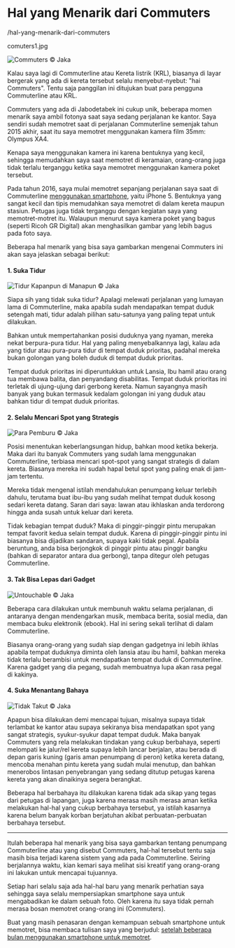 # Hal yang Menarik dari Commuters

/hal-yang-menarik-dari-commuters

comuters1.jpg

![Commuters &copy; Jaka](comuters1.jpg)

Kalau saya lagi di Commuterline atau Kereta listrik (KRL), biasanya di layar bergerak yang ada di kereta tersebut selalu menyebut-nyebut: "hai Commuters". Tentu saja panggilan ini ditujukan buat para pengguna Commuterline atau KRL.

Commuters yang ada di Jabodetabek ini cukup unik, beberapa momen menarik saya ambil fotonya saat saya sedang perjalanan ke kantor. Saya sendiri sudah memotret saat di perjalanan Commuterline semenjak tahun 2015 akhir, saat itu saya memotret menggunakan kamera film 35mm: Olympus XA4. 

Kenapa saya menggunakan kamera ini karena bentuknya yang kecil, sehingga memudahkan saya saat memotret di keramaian, orang-orang juga tidak terlalu terganggu ketika saya memotret menggunakan kamera poket tersebut.

Pada tahun 2016, saya mulai memotret sepanjang perjalanan saya saat di Commuterline [menggunakan smartphone](/mobile-photography-di-tahun-2016), yaitu iPhone 5. Bentuknya yang sangat kecil dan tipis memudahkan saya memotret di dalam kereta maupun stasiun. Petugas juga tidak terganggu dengan kegiatan saya yang memotret-motret itu. Walaupun menurut saya kamera poket yang bagus (seperti Ricoh GR Digital) akan menghasilkan gambar yang lebih bagus pada foto saya. 

Beberapa hal menarik yang bisa saya gambarkan mengenai Commuters ini akan saya jelaskan sebagai berikut:

#### 1. Suka Tidur

![Tidur Kapanpun di Manapun &copy; Jaka](senang-tidur.jpg)

Siapa sih yang tidak suka tidur? Apalagi melewati perjalanan yang lumayan lama di Commuterline, maka apabila sudah mendapatkan tempat duduk setengah mati, tidur adalah pilihan satu-satunya yang paling tepat untuk dilakukan. 

Bahkan untuk mempertahankan posisi duduknya yang nyaman, mereka nekat berpura-pura tidur. Hal yang paling menyebalkannya lagi, kalau ada yang tidur atau pura-pura tidur di tempat duduk prioritas, padahal mereka bukan golongan yang boleh duduk di tempat duduk prioritas.

Tempat duduk prioritas ini diperuntukkan untuk Lansia, Ibu hamil atau orang tua membawa balita, dan penyandang disabilitas. Tempat duduk prioritas ini terletak di ujung-ujung dari gerbong kereta. Namun sayangnya masih banyak yang bukan termasuk kedalam golongan ini yang duduk atau bahkan tidur di tempat duduk prioritas.

#### 2. Selalu Mencari Spot yang Strategis

![Para Pemburu &copy; Jaka](mencari-spot.jpg)

Posisi menentukan keberlangsungan hidup, bahkan mood ketika bekerja. Maka dari itu banyak Commuters yang sudah lama menggunakan Commuterline, terbiasa mencari spot-spot yang sangat strategis di dalam kereta. Biasanya mereka ini sudah hapal betul spot yang paling enak di jam-jam tertentu.

Mereka tidak mengenal istilah mendahulukan penumpang keluar terlebih dahulu, terutama buat ibu-ibu yang sudah melihat tempat duduk kosong sedari kereta datang. Saran dari saya: lawan atau ikhlaskan anda terdorong hingga anda susah untuk keluar dari kereta.

Tidak kebagian tempat duduk? Maka di pinggir-pinggir pintu merupakan tempat favorit kedua selain tempat duduk. Karena di pinggir-pinggir pintu ini biasanya bisa dijadikan sandaran, supaya kaki tidak pegal. Apabila beruntung, anda bisa berjongkok di pinggir pintu atau pinggir bangku (bahkan di separator antara dua gerbong), tanpa ditegur oleh petugas Commuterline.

#### 3. Tak Bisa Lepas dari Gadget

![Untouchable &copy; Jaka](gadgetmania.jpg)

Beberapa cara dilakukan untuk membunuh waktu selama perjalanan, di antaranya dengan mendengarkan musik, membaca berita, sosial media, dan membaca buku elektronik (ebook). Hal ini sering sekali terlihat di dalam Commuterline. 

Biasanya orang-orang yang sudah siap dengan gadgetnya ini lebih ikhlas apabila tempat duduknya diminta oleh lansia atau ibu hamil, bahkan mereka tidak terlalu berambisi untuk mendapatkan tempat duduk di Commuterline. Karena gadget yang dia pegang, sudah membuatnya lupa akan rasa pegal di kakinya. 

#### 4. Suka Menantang Bahaya

![Tidak Takut &copy; Jaka](menantang-bahaya.jpg)

Apapun bisa dilakukan demi mencapai tujuan, misalnya supaya tidak terlambat ke kantor atau supaya sekiranya bisa mendapatkan spot yang sangat strategis, syukur-syukur dapat tempat duduk. Maka banyak Commuters yang rela melakukan tindakan yang cukup berbahaya, seperti melompati ke jalur/rel kereta supaya lebih lancar berjalan, atau berada di depan garis kuning (garis aman penumpang di peron) ketika kereta datang, mencoba menahan pintu kereta yang sudah mulai menutup, dan bahkan menerobos lintasan penyebrangan yang sedang ditutup petugas karena kereta yang akan dinaikinya segera berangkat.

Beberapa hal berbahaya itu dilakukan karena tidak ada sikap yang tegas dari petugas di lapangan, juga karena merasa masih merasa aman ketika melakukan hal-hal yang cukup berbahaya tersebut, ya istilah kasarnya karena belum banyak korban berjatuhan akibat perbuatan-perbuatan berbahaya tersebut. 

---

Itulah beberapa hal menarik yang bisa saya gambarkan tentang penumpang Commuterline atau yang disebut Commuters, hal-hal tersebut tentu saja masih bisa terjadi karena sistem yang ada pada Commuterline. Seiring berjalannya waktu, kian kemari saya melihat sisi kreatif yang orang-orang ini lakukan untuk mencapai tujuannya. 

Setiap hari selalu saja ada hal-hal baru yang menarik perhatian saya sehingga saya selalu mempersiapkan smartphone saya untuk mengabadikan ke dalam sebuah foto. Oleh karena itu saya tidak pernah merasa bosan memotret orang-orang ini (Commuters).

Buat yang masih penasaran dengan kemampuan sebuah smartphone untuk memotret, bisa membaca tulisan saya yang berjudul: [setelah beberapa bulan menggunakan smartphone untuk memotret](/setelah-beberapa-bulan-memotret-menggunakan-smartphone).


